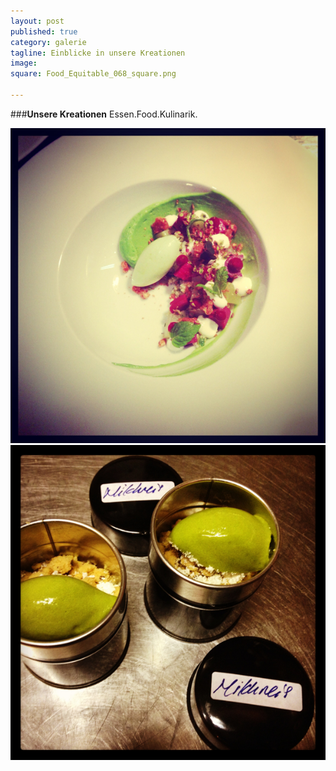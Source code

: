 ```yaml
---
layout: post
published: true
category: galerie
tagline: Einblicke in unsere Kreationen
image: 
square: Food_Equitable_068_square.png

---
```


###**Unsere Kreationen**
Essen.Food.Kulinarik.

![Avocado](../../assets/images/galerie/Avocado.jpg)
![Milchreis](../../assets/images/galerie/milchreis.jpg)
